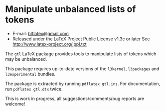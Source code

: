 Manipulate unbalanced lists of tokens
====================================================
* E-mail: blflatex@gmail.com
* Released under the LaTeX Project Public License v1.3c or later
  See http://www.latex-project.org/lppl.txt

The `gtl` LaTeX package provides tools to manipulate lists of
tokens which may be unbalanced.

This package requires up-to-date versions of the `l3kernel`,
`l3packages` and `l3experimental` bundles.

The package is extracted by running `pdflatex gtl.ins`.
For documentation, run `pdflatex gtl.dtx` twice.

This is work in progress, all suggestions/comments/bug reports are
welcome!

